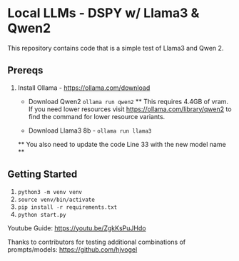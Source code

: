 # Local LLMs - DSPY w/ Llama3 & Qwen2
This repository contains code that is a simple test of Llama3 and Qwen 2.

## Prereqs
1. Install Ollama - https://ollama.com/download

    - Download Qwen2 `ollama run qwen2` ** This requires 4.4GB of vram. If you need lower resources visit https://ollama.com/library/qwen2 to find the command for lower resource variants.
    
    - Download Llama3 8b - `ollama run llama3`
    
    ** You also need to update the code Line 33 with the new model name **

## Getting Started
1. `python3 -m venv venv`
2. `source venv/bin/activate`
3. `pip install -r requirements.txt`
4. `python start.py`


Youtube Guide: https://youtu.be/ZgkKsPuJHdo

Thanks to contributors for testing additional combinations of prompts/models:
https://github.com/hjvogel